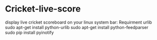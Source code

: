 # Cricket-live-score
 display live cricket scoreboard on your linux system  bar:
 Requirment urlib sudo apt-get install python-urlib
 sudo apt-get install python-feedparser
 sudo pip install pyinotify
